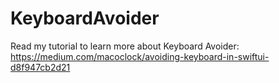 # KeyboardAvoider

Read my tutorial to learn more about Keyboard Avoider:
https://medium.com/macoclock/avoiding-keyboard-in-swiftui-d8f947cb2d21
